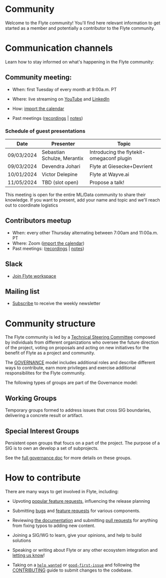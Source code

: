 # Community
Welcome to the Flyte community!
You'll find here relevant information to get started as a member and potentially a contributor to the Flyte community. 

# Communication channels
Learn how to stay informed on what's happening in the Flyte community:
## Community meeting:
  * When: first Tuesday of every month at 9:00a.m. PT
  * Where: live streaming on [YouTube](https://www.youtube.com/@flyteorg/streams) and [LinkedIn](https://www.linkedin.com/showcase/flyte-oss/events/)
  * How: [import the calendar](https://lists.lfaidata.foundation/g/flyte-announce/ics/12031983/2145304139/feed.ics)
  
  * Past meetings ([recordings](https://www.youtube.com/@flyteorg/playlists) | [notes](https://hackmd.io/@flyte-community/r1PDrxkEh))

### Schedule of guest presentations

| Date | Presenter  | Topic  |   
|---|---|---|
| 09/03/2024  | Sebastian Schulze, Merantix  |Introducing the flytekit-omegaconf plugin   |
| 09/03/2024 | Devendra Johari | Flyte at Giesecke+Devrient|
| 10/01/2024 | Victor Delepine | Flyte at Wayve.ai |
|11/05/2024   | TBD (slot open)  |Propose a talk!   |


This meeting is open for the entire ML/Data community to share their knowledge. If you want to present, add your name and topic and we'll reach out to coordinate logistics

## Contributors meetup
* When: every other Thursday alternating between 7:00am and 11:00a.m. PT
* Where: Zoom ([import the calendar](https://lists.lfaidata.foundation/g/flyte-announce/ics/12031983/2145304139/feed.ics))
* Past meetings: ([recordings](https://www.youtube.com/playlist?list=PLmQd1BBY9MWozXmf4NGS8zQK17E5aV8oE) | [notes](https://github.com/flyteorg/community/tree/main/minutes/contributors-meetup))
## Slack
*  [Join Flyte workspace](https://slack.flyte.org/)

## Mailing list
* [Subscribe](https://lists.lfaidata.foundation/g/flyte-announce/join) to receive the weekly newsletter


# Community structure

The Flyte community is led by a [Technical Steering Committee](https://github.com/flyteorg/community/blob/main/MAINTAINERS.md) composed by individuals from different organizations who oversee the future direction of the project, voting on proposals and acting on new initiatives for the benefit of Flyte as a project and community.

The [GOVERNANCE](https://github.com/flyteorg/community/blob/main/GOVERNANCE.md) model includes additional roles and describe different ways to contribute, earn more privileges and exercise additional responsibilites for the Flyte community.

The following types of groups are part of the Governance model:

## Working Groups
Temporary groups formed to address issues that cross SIG boundaries, delivering a concrete result or artifact.
## Special Interest Groups
Persistent open groups that foucs on a part of the project. The purpose of a SIG is to own an develop a set of subprojects.

See the [full governance doc](https://github.com/flyteorg/community/blob/main/GOVERNANCE.md) for more details on these groups.
# How to contribute
There are many ways to get involved in Flyte, including:

* Upvoting [popular feature requests](https://github.com/flyteorg/flyte/issues?q=is%3Aopen+is%3Aissue+label%3Aenhancement+sort%3Areactions-%2B1-desc), influencing the release planning

* Submitting [bugs](https://github.com/flyteorg/flyte/issues/new?assignees=&labels=bug%2Cuntriaged&template=bug_report.yaml&title=%5BBUG%5D+) and [feature requests](https://github.com/flyteorg/flyte/issues/new?assignees=&labels=enhancement%2Cuntriaged&template=feature_request.yaml&title=%5BCore+feature%5D+) for various components.
* Reviewing [the documentation](https://docs.flyte.org/en/latest/) and submitting [pull requests](https://github.com/flyteorg/flytesnacks) for anything from fixing typos to adding new content.
* Joining a SIG/WG to learn, give your opinions, and help to build solutions
* Speaking or writing about Flyte or any other ecosystem integration and [letting us know](https://flyte-org.slack.com/archives/C02JMT8KTEE)!
* Taking on a [`help wanted`](https://github.com/flyteorg/flyte/issues?q=is%3Aopen+is%3Aissue+label%3A%22help+wanted%22+) or [`good-first-issue`](https://github.com/flyteorg/flyte/issues?q=is%3Aopen+is%3Aissue+label%3A%22good+first+issue%22) and following the [CONTRIBUTING](https://docs.flyte.org/en/latest/community/contribute.html#contribute-flyte) guide to submit changes to the codebase.





